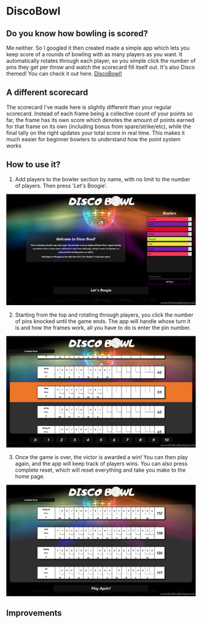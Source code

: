 # DiscoBowl

## Do you know how bowling is scored?

Me neither. So I googled it then created made a simple app which lets you keep score of a rounds of bowling with as many players as you want. It automatically rotates through each player, so you simple click the number of pins they get per throw and watch the scorecard fill itself out. It's also Disco themed!
You can check it out here. [DiscoBowl!](https://discobowl.netlify.app/)

## A different scorecard

The scorecard I've made here is slightly different than your regular scorecard. Instead of each frame being a collective count of your points so far, the frame has its own score which denotes the amount of points earned for that frame on its own (including bonus from spare/strike/etc), while the final tally on the right updates your total score in real time. This makes it much easier for beginner bowlers to understand how the point system works

## How to use it?

1. Add players to the bowler section by name, with no limit to the number of players. Then press 'Let's Boogie'.

![](client/src/images/screencap1.png)

2. Starting from the top and rotating through players, you click the number of pins knocked until the game ends. The app will handle whose turn it is and how the frames work, all you have to do is enter the pin number.

![](client/src/images/screencap2.png)

3. Once the game is over, the victor is awarded a win! You can then play again, and the app will keep track of players wins. You can also press complete reset, which will reset everything and take you make to the home page.

![](client/src/images/screencap3.png)

## Improvements 

